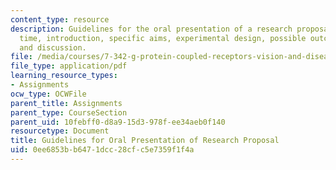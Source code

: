 ```yaml
---
content_type: resource
description: Guidelines for the oral presentation of a research proposal, including
  time, introduction, specific aims, experimental design, possible outcomes, and conclusions
  and discussion.
file: /media/courses/7-342-g-protein-coupled-receptors-vision-and-disease-spring-2007/0ee6853bb6471dcc28cfc5e7359f1f4a_guid_ora_pro.pdf
file_type: application/pdf
learning_resource_types:
- Assignments
ocw_type: OCWFile
parent_title: Assignments
parent_type: CourseSection
parent_uid: 10febff0-d8a9-15d3-978f-ee34aeb0f140
resourcetype: Document
title: Guidelines for Oral Presentation of Research Proposal
uid: 0ee6853b-b647-1dcc-28cf-c5e7359f1f4a
---
```

